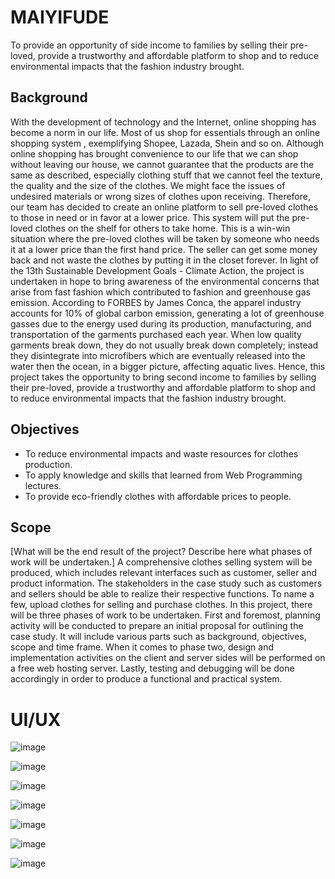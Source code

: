 # MAIYIFUDE
To provide an opportunity of side income to families by selling their pre-loved, provide a trustworthy and affordable platform to shop and to reduce environmental impacts that the fashion industry brought.

## Background 
With the development of technology and the Internet, online shopping has become a norm in our life. Most of us shop for essentials through an online shopping system , exemplifying Shopee, Lazada, Shein and so on. Although online shopping has brought convenience to our life that we can shop without leaving our house, we cannot guarantee that the products are the same as described, especially clothing stuff that we cannot feel the texture, the quality and the size of the clothes. We might face the issues of undesired materials or wrong sizes of clothes upon receiving. Therefore, our team has decided to create an online platform to sell pre-loved clothes to those in need or in favor at a lower price. This system will put the pre-loved clothes on the shelf for others to take home. This is a win-win situation where the pre-loved clothes will be taken by someone who needs it at a lower price than the first hand price. The seller can get some money back and not waste the clothes by putting it in the closet forever.
In light of the 13th Sustainable Development Goals - Climate Action, the project is undertaken in hope to bring awareness of the environmental concerns that arise from fast fashion which contributed to fashion and greenhouse gas emission. According to FORBES by James Conca, the apparel industry accounts for 10% of global carbon emission, generating a lot of greenhouse gasses due to the energy used during its production, manufacturing, and transportation of the garments purchased each year. When low quality garments break down, they do not usually break down completely; instead they disintegrate into microfibers which are eventually released into the water then the ocean, in a bigger picture, affecting aquatic lives.
Hence, this project takes the opportunity to bring second income to families by selling their pre-loved, provide a trustworthy and affordable platform to shop and to reduce environmental impacts that the fashion industry brought.

## Objectives
* To reduce environmental impacts and waste resources for clothes production.
* To apply knowledge and skills that learned from Web Programming lectures.
* To provide eco-friendly clothes with affordable prices to people.

## Scope 
[What will be the end result of the project? Describe here what phases of work will be undertaken.]
A comprehensive clothes selling system will be produced, which includes relevant interfaces such as customer, seller and product information. The stakeholders in the case study such as customers and sellers should be able to realize their respective functions. To name a few, upload clothes for selling and purchase clothes.  In this project, there will be three phases of work to be undertaken. First and foremost,  planning activity will be conducted to prepare an initial proposal for outlining the case study. It will include various parts such as background, objectives, scope and time frame. When it comes to phase two, design and implementation activities on the client and server sides will be performed on a free web hosting server. Lastly, testing and debugging will be done accordingly in order to produce a functional and practical system. 

# UI/UX
![image](https://github.com/nyookie/MAIYIFUDE/assets/87058822/ea8cafcb-0ec0-46f6-b358-69b2d016abeb)

![image](https://github.com/nyookie/MAIYIFUDE/assets/87058822/96fde43d-0958-4e41-925b-260582bacd0b)

![image](https://github.com/nyookie/MAIYIFUDE/assets/87058822/b549cff0-ecbe-48cd-99be-739f995f6005)

![image](https://github.com/nyookie/MAIYIFUDE/assets/87058822/959774f8-f7f1-48ec-9252-6455f1ffcafa)

![image](https://github.com/nyookie/MAIYIFUDE/assets/87058822/bba2f17a-8a2b-4ec0-915d-d5589afcbef1)

![image](https://github.com/nyookie/MAIYIFUDE/assets/87058822/a16eebeb-e58a-4d49-95f6-cea0a88c8726)

![image](https://github.com/nyookie/MAIYIFUDE/assets/87058822/e107125b-f1a2-4385-9054-bf54d81f096d)
